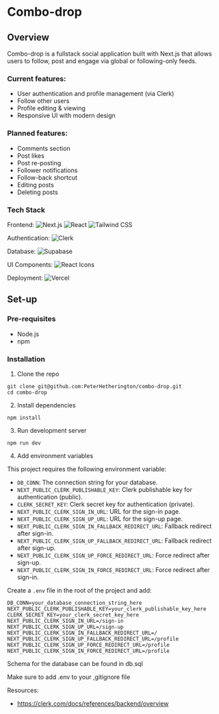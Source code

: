 # Combo-drop

## Overview

Combo-drop is a fullstack social application built with Next.js that allows users to follow, post and engage via global or following-only feeds.

### Current features:

- User authentication and profile management (via Clerk)
- Follow other users
- Profile editing & viewing
- Responsive UI with modern design

### Planned features:

- Comments section
- Post likes
- Post re-posting
- Follower notifications
- Follow-back shortcut
- Editing posts
- Deleting posts

### Tech Stack

Frontend:
![Next.js](https://img.shields.io/badge/Next.js-000?logo=nextdotjs&logoColor=white)
![React](https://img.shields.io/badge/React-20232A?logo=react&logoColor=61DAFB)
![Tailwind CSS](https://img.shields.io/badge/Tailwind%20CSS-38B2AC?logo=tailwindcss&logoColor=white)

Authentication:
![Clerk](https://img.shields.io/badge/Clerk-3A3A3A?logo=clerk&logoColor=white)

Database:
![Supabase](https://img.shields.io/badge/Supabase-3ECF8E?logo=supabase&logoColor=white)

UI Components:
![React Icons](https://img.shields.io/badge/React%20Icons-20232A?logo=react&logoColor=white)

Deployment:
![Vercel](https://img.shields.io/badge/Vercel-000?logo=vercel&logoColor=white)

## Set-up

### Pre-requisites

- Node.js
- npm

### Installation

1. Clone the repo

```
git clone git@github.com:PeterHetherington/combo-drop.git
cd combo-drop
```

2. Install dependencies

```
npm install
```

3. Run development server

```
npm run dev
```

4. Add environment variables

This project requires the following environment variable:

- `DB_CONN`: The connection string for your database.
- `NEXT_PUBLIC_CLERK_PUBLISHABLE_KEY`: Clerk publishable key for authentication (public).
- `CLERK_SECRET_KEY`: Clerk secret key for authentication (private).
- `NEXT_PUBLIC_CLERK_SIGN_IN_URL`: URL for the sign-in page.
- `NEXT_PUBLIC_CLERK_SIGN_UP_URL`: URL for the sign-up page.
- `NEXT_PUBLIC_CLERK_SIGN_IN_FALLBACK_REDIRECT_URL`: Fallback redirect after sign-in.
- `NEXT_PUBLIC_CLERK_SIGN_UP_FALLBACK_REDIRECT_URL`: Fallback redirect after sign-up.
- `NEXT_PUBLIC_CLERK_SIGN_UP_FORCE_REDIRECT_URL`: Force redirect after sign-up.
- `NEXT_PUBLIC_CLERK_SIGN_IN_FORCE_REDIRECT_URL`: Force redirect after sign-in.

Create a `.env` file in the root of the project and add:

```
DB_CONN=your_database_connection_string_here
NEXT_PUBLIC_CLERK_PUBLISHABLE_KEY=your_clerk_publishable_key_here
CLERK_SECRET_KEY=your_clerk_secret_key_here
NEXT_PUBLIC_CLERK_SIGN_IN_URL=/sign-in
NEXT_PUBLIC_CLERK_SIGN_UP_URL=/sign-up
NEXT_PUBLIC_CLERK_SIGN_IN_FALLBACK_REDIRECT_URL=/
NEXT_PUBLIC_CLERK_SIGN_UP_FALLBACK_REDIRECT_URL=/profile
NEXT_PUBLIC_CLERK_SIGN_UP_FORCE_REDIRECT_URL=/profile
NEXT_PUBLIC_CLERK_SIGN_IN_FORCE_REDIRECT_URL=/profile
```

Schema for the database can be found in db.sql

Make sure to add .env to your ,gitignore file

Resources:

- https://clerk.com/docs/references/backend/overview
